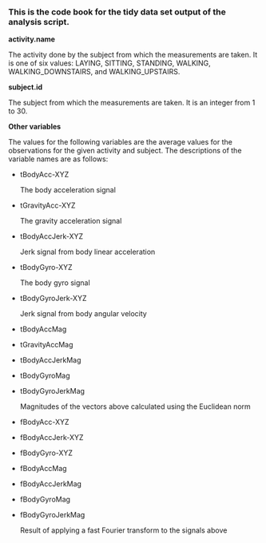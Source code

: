 ### This is the code book for the tidy data set output of the analysis script.

**activity.name**

The activity done by the subject from which the measurements are taken. It is one of six values: LAYING, SITTING, STANDING, WALKING, WALKING_DOWNSTAIRS, and WALKING_UPSTAIRS.

**subject.id**

The subject from which the measurements are taken. It is an integer from 1 to 30.

**Other variables**

The values for the following variables are the average values for the observations for the given activity and subject. The descriptions of the variable names are as follows:

* tBodyAcc-XYZ

	The body acceleration signal

* tGravityAcc-XYZ

	The gravity acceleration signal

* tBodyAccJerk-XYZ

	Jerk signal from body linear acceleration

* tBodyGyro-XYZ

	The body gyro signal

* tBodyGyroJerk-XYZ

	Jerk signal from body angular velocity

* tBodyAccMag
* tGravityAccMag
* tBodyAccJerkMag
* tBodyGyroMag
* tBodyGyroJerkMag

	Magnitudes of the vectors above calculated using the Euclidean norm

* fBodyAcc-XYZ
* fBodyAccJerk-XYZ
* fBodyGyro-XYZ
* fBodyAccMag
* fBodyAccJerkMag
* fBodyGyroMag
* fBodyGyroJerkMag

	Result of applying a fast Fourier transform to the signals above